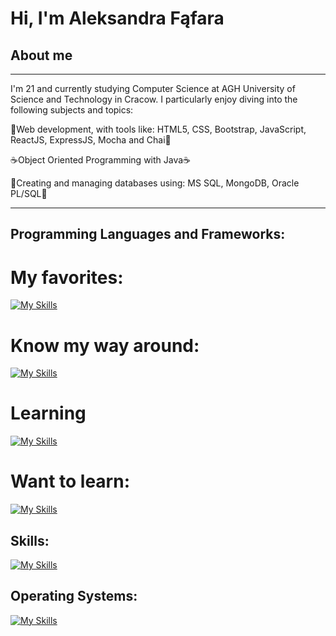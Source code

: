# Hi, I'm Aleksandra Fąfara

## About me
---
I'm 21 and currently studying Computer Science at AGH University of Science and Technology in Cracow. I particularly enjoy diving into the following subjects and topics:

🌻Web development, with tools like: HTML5, CSS, Bootstrap, JavaScript, ReactJS, ExpressJS, Mocha and Chai🌻

☕Object Oriented Programming with Java☕

📖Creating and managing databases using: MS SQL, MongoDB, Oracle PL/SQL📖

---

## Programming Languages and Frameworks:
# My favorites:

[![My Skills](https://skillicons.dev/icons?i=js,html,css,react,java,bootstrap)](https://skillicons.dev)

# Know my way around:

[![My Skills](https://skillicons.dev/icons?i=python,c)](https://skillicons.dev)

# Learning

[![My Skills](https://skillicons.dev/icons?i=mongodb,nodejs,express)](https://skillicons.dev)

# Want to learn:

[![My Skills](https://skillicons.dev/icons?i=ts,vue,nextjs)](https://skillicons.dev)


## Skills:

[![My Skills](https://skillicons.dev/icons?i==git,github,vite)](https://skillicons.dev)

## Operating Systems:

[![My Skills](https://skillicons.dev/icons?i=ubuntu,windows)](https://skillicons.dev)


